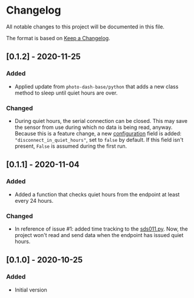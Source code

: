 # Changelog
All notable changes to this project will be documented in this file.

The format is based on [Keep a Changelog](https://keepachangelog.com/en/1.0.0/).

## [0.1.2] - 2020-11-25
### Added
- Applied update from `photo-dash-base/python` that adds a new class method to sleep until quiet hours are over.

### Changed
- During quiet hours, the serial connection can be closed. This may save the sensor from use during which no data is being read, anyway. Because this is a feature change, a new [configuration][config.json] field is added: `"disconnect_in_quiet_hours"`, set to `false` by default. If this field isn't present, `False` is assumed during the first run. 

## [0.1.1] - 2020-11-04
### Added
- Added a function that checks quiet hours from the endpoint at least every 24 hours.

### Changed
- In reference of issue #1: added time tracking to the [sds011.py](photo_dash_sds011/sds011.py). Now, the project won't read and send data when the endpoint has issued quiet hours.

## [0.1.0] - 2020-10-25
### Added
- Initial version

[config.json]: config.json.example
